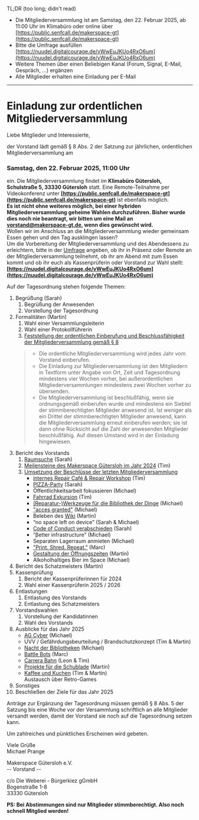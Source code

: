 TL;DR (too long; didn't read)
- Die Mitgliederversammlung ist am Samstag, den 22. Februar 2025, ab 11:00 Uhr im Klimabüro oder online über [https://public.senfcall.de/makerspace-gt](https://public.senfcall.de/makerspace-gt)
- Bitte die Umfrage ausfüllen [https://nuudel.digitalcourage.de/vWwEuJKUo4RxO6um](https://nuudel.digitalcourage.de/vWwEuJKUo4RxO6um)
- Weitere Themen über einen Beliebigen Kanal (Forum, Signal, E-Mail, Gespräch, ...) ergänzen
- Alle Mitglieder erhalten eine Einladung per E-Mail

---

# Einladung zur ordentlichen Mitgliederversammlung

Liebe Mitglieder und Interessierte,

der Vorstand lädt gemäß § 8 Abs. 2 der Satzung zur jährlichen, ordentlichen Mitgliederversammlung am

### Samstag, den 22. Februar 2025, 11:00 Uhr

ein. Die Mitgliederversammlung findet im **Klimabüro Gütersloh, Schulstraße 5, 33330 Gütersloh** statt. Eine Remote-Teilnahme per Videokonferenz unter **[https://public.senfcall.de/makerspace-gt](https://public.senfcall.de/makerspace-gt)** ist ebenfalls möglich.  
**Es ist nicht ohne weiteres möglich, bei einer hybriden Mitgliederversammlung geheime Wahlen durchzuführen. Bisher wurde dies noch nie beantragt, wir bitten um eine Mail an vorstand@makerspace-gt.de, wenn dies gewünscht wird.**  
Wollen wir im Anschluss an die Mitgliederversammlung wieder gemeinsam Essen gehen und den Tag ausklingen lassen?  
Um die Vorbereitung der Mitgliederversammlung und des Abendessens zu erleichtern, bitte in der [Umfrage](https://nuudel.digitalcourage.de/vWwEuJKUo4RxO6um) angeben, ob ihr in Präsenz oder Remote an der Mitgliederversammlung teilnehmt, ob ihr am Abend mit zum Essen kommt und ob ihr euch als Kassenprüferin oder Vorstand zur Wahl stellt:
**[https://nuudel.digitalcourage.de/vWwEuJKUo4RxO6um](https://nuudel.digitalcourage.de/vWwEuJKUo4RxO6um)**

Auf der Tagesordnung stehen folgende Themen:

1. Begrüßung (Sarah)
   1. Begrüßung der Anwesenden
   2. Vorstellung der Tagesordnung
2. Formalitäten (Martin)
   1. Wahl einer Versammlungsleiterin
   2. Wahl einer Protokollführerin
   3. [Feststellung der ordentlichen Einberufung und Beschlussfähigkeit der Mitgliederversammlung gemäß § 8](https://github.com/makerspace-gt/satzung-dokumente/blob/main/Satzung.md#-8-mitgliederversammlung)
     >
     > - Die ordentliche Mitgliederversammlung wird jedes Jahr vom Vorstand einberufen.
     > - Die Einladung zur Mitgliederversammlung ist den Mitgliedern in Textform unter Angabe von Ort, Zeit und Tagesordnung mindestens vier Wochen vorher, bei außerordentlichen Mitgliederversammlungen mindestens zwei Wochen vorher zu übersenden.
     > - Die Mitgliederversammlung ist beschlußfähig, wenn sie ordnungsgemäß einberufen wurde und mindestens ein Siebtel der stimmberechtigten Mitglieder anwesend ist. Ist weniger als ein Drittel der stimmberechtigten Mitglieder anwesend, kann die Mitgliederversammlung erneut einberufen werden; sie ist dann ohne Rücksicht auf die Zahl der anwesenden Mitglieder beschlußfähig. Auf diesen Umstand wird in der Einladung hingewiesen.
     >
3. Bericht des Vorstands
   1. [Raumsuche](https://forum.makerspace-gt.de/t/betreiber-der-guetersloher-weberei-ziehen-die-reissleine/874) (Sarah)
   2. [Meilensteine des Makerspace Gütersloh im Jahr 2024](https://forum.makerspace-gt.de/t/meilensteine-des-makerspace-guetersloh/119/7) (Tim)
   3. [Umsetzung der Beschlüsse der letzten Mitgliederversammlung](https://github.com/makerspace-gt/protokolle/blob/main/2024/2024-02-17%20Protokoll%20Mitgliederversammlung.md#9-beschlie%C3%9Fen-der-ziele-f%C3%BCr-das-jahr-2024)
      - [internes Repair Café & Repair Workshop](https://forum.makerspace-gt.de/t/eureca-eureca-unser-repair-cafe/892) (Tim)
      - [PIZZA-Party](https://forum.makerspace-gt.de/t/inventur-und-pizza-party/789) (Sarah)
      - Öffentlichkeitsarbeit fokussieren (Michael)
      - [Fahrrad Exkursion](https://forum.makerspace-gt.de/c/veranstaltungen/exkursionen/45) (Tim)
      - [(Reparatur-)Werkzeuge für die Bibliothek der Dinge](https://forum.makerspace-gt.de/t/geht-weiter-werkzeugausstattung-repair-cafe/890) (Michael)
      - ["acces granted"](https://forum.makerspace-gt.de/t/fabaccess-maschinenrechtverwaltung/854) (Michael)
      - Beleben des [Wiki](https://wiki.makerspace-gt.de) (Martin)
      - “no space left on device” (Sarah & Michael)
      - [Code of Conduct verabschieden](https://forum.makerspace-gt.de/t/code-of-conduct-awareness/843) (Sarah)
      - “βetter infrastructure” (Michael)
      - Separaten Lagerraum anmieten (Michael)
      - ["Print. Shred. Repeat."](https://forum.makerspace-gt.de/t/filament-recycling/858) (Marc)
      - [Gestaltung der Öffnungszeiten](https://forum.makerspace-gt.de/t/gestaltung-der-oeffnungszeiten-fuer-unseren-makerspace/853) (Martin)
      - Alkoholhaltiges Bier im Space (Michael)
4. Bericht des Schatzmeisters (Martin)
5. Kassenprüfung
   1. Bericht der Kassenprüferinnen für 2024
   2. Wahl einer Kassenprüferin 2025 / 2026
6. Entlastungen
   1. Entlastung des Vorstands
   2. Entlastung des Schatzmeisters
7. Vorstandswahlen
   1. Vorstellung der Kandidatinnen
   2. Wahl des Vorstands
8. Ausblicke für das Jahr 2025
   - [AG Cyber](https://forum.makerspace-gt.de/t/projekt-team-it-infrastruktur/504  ) (Michael)
   - UVV / Gefährdungsbeurteilung / Brandschutzkonzept (Tim & Martin)
   - [Nacht der Bibliotheken](https://forum.makerspace-gt.de/t/nacht-der-bibliotheken/987) (Michael)
   - [Battle Bots](https://forum.makerspace-gt.de/t/jugendarbeit-battlebots/909) (Marc)
   - [Carrera Bahn](https://forum.makerspace-gt.de/t/nacht-der-bibliotheken/987) (Leon & Tim)
   - [Projekte für die Schublade](https://forum.makerspace-gt.de/t/projekte-fuer-die-schublade-dsee/774) (Martin)
   - [Kaffee und Kuchen](https://forum.makerspace-gt.de/t/treff-bei-kaffee-und-kuchen/922) (Tim &  Martin)  
     Austausch über Retro-Games
9. Sonstiges
10. Beschließen der Ziele für das Jahr 2025

Anträge zur Ergänzung der Tagesordnung müssen gemäß § 8 Abs. 5 der Satzung bis eine Woche vor der Versammlung schriftlich an alle Mitglieder versandt werden, damit der Vorstand sie noch auf die Tagesordnung setzen kann.

Um zahlreiches und pünktliches Erscheinen wird gebeten.

Viele Grüße  
Michael Prange

Makerspace Gütersloh e.V.  
-- Vorstand --

c/o Die Weberei - Bürgerkiez gGmbH  
Bogenstraße 1-8  
33330 Gütersloh  

**PS: Bei Abstimmungen sind nur Mitglieder stimmberechtigt. Also noch schnell Mitglied werden!**
